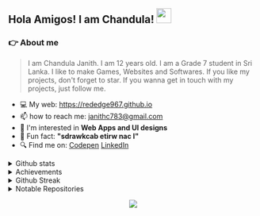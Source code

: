 ## Hola Amigos! I am Chandula! <img src="https://raw.githubusercontent.com/MartinHeinz/MartinHeinz/master/wave.gif" height="30" width="30">

### :point_right: About me</h2>
> I am Chandula Janith. I am 12 years old. I am a Grade 7 student in Sri Lanka. I like to make Games, Websites and Softwares. If you like my projects, don't forget to star. If you wanna get in touch with my projects, just follow me.

- 💻 My web: https://rededge967.github.io
- 📫 how to reach me: janithc783@gmail.com
- 🤩 I'm interested in **Web Apps and UI designs**
- 🤣 Fun fact: **"sdrawkcab etirw nac I"**
- 🔍 Find me on: [Codepen](https://codepen.io/RedEdge967) [LinkedIn](https://www.linkedin.com/in/chandula-janith-5529b7223/)

<details>
<summary>Github stats</summary>
  <br>
  <img src="https://github-readme-stats.vercel.app/api?username=RedEdge967&show_icons=true&theme=radical">
</details>
<details>
<summary>Achievements</summary>
  <br>
  <img src="https://metrics.lecoq.io/RedEdge967?template=classic&base.header=0&base.activity=0&base.community=0&base.repositories=0&base.metadata=0&achievements=1&achievements.threshold=C&achievements.secrets=true&achievements.display=compact&achievements.limit=0&config.timezone=Asia%2FColombo">
</details>
<details>
<summary>Github Streak</summary>
  <br>
  <img src="https://github-readme-streak-stats.herokuapp.com/?user=RedEdge967&theme=radical">
</details>
<details>
<summary>Notable Repositories</summary>
  <br>
  <img src="https://github-readme-stats.vercel.app/api/pin/?username=RedEdge967&repo=Keyboard-Hero&theme=radical">
  <img src="https://github-readme-stats.vercel.app/api/pin/?username=RedEdge967&repo=Micro-Code-Editor-In-WebBrowser&theme=radical">
</details>
<p align="center">
  <img src="https://komarev.com/ghpvc/?username=RedEdge967&color=dc143c" align="center"/>
</p>
